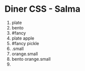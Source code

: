 # Diner CSS - Salma 
1. plate 
2. bento 
3. #fancy
4. plate apple
5. #fancy pickle
6. .small
7. orange.small
8. bento orange.small
9. 
